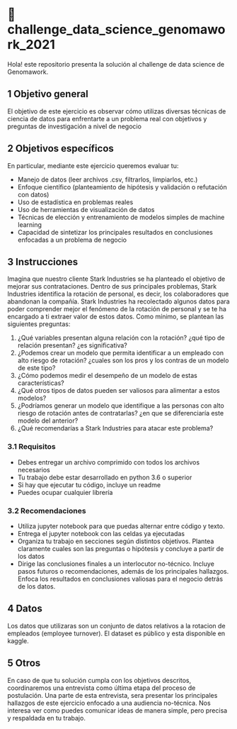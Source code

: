# 🚀 challenge_data_science_genomawork_2021

Hola! este repositorio presenta la solución al challenge de data science de Genomawork.
## 1 Objetivo general

El objetivo de este ejercicio es observar cómo utilizas diversas técnicas de ciencia de datos para enfrentarte a un problema real con objetivos y preguntas de investigación a nivel de negocio

## 2 Objetivos específicos

En particular, mediante este ejercicio queremos evaluar tu:

- Manejo de datos (leer archivos .csv, filtrarlos, limpiarlos, etc.)
- Enfoque científico (planteamiento de hipótesis y validación o refutación con datos)
- Uso de estadística en problemas reales
- Uso de herramientas de visualización de datos
- Técnicas de elección y entrenamiento de modelos simples de machine learning
- Capacidad de sintetizar los principales resultados en conclusiones enfocadas a un problema de negocio

## 3 Instrucciones

Imagina que nuestro cliente Stark Industries se ha planteado el objetivo de mejorar sus contrataciones. Dentro de sus principales problemas, Stark Industries identifica la rotación de personal, es decir, los colaboradores que abandonan la compañía. Stark Industries ha recolectado algunos datos para poder comprender mejor el fenómeno de la rotación de personal y se te ha encargado a ti extraer valor de estos datos. Como mínimo, se plantean las siguientes preguntas:

1. ¿Qué variables presentan alguna relación con la rotación? ¿qué tipo de relación presentan? ¿es significativa?
2. ¿Podemos crear un modelo que permita identificar a un empleado con alto riesgo de rotación? ¿cuales son los pros y los contras de un modelo de este tipo?
3. ¿Cómo podemos medir el desempeño de un modelo de estas características?
4. ¿Qué otros tipos de datos pueden ser valiosos para alimentar a estos modelos?
5. ¿Podríamos generar un modelo que identifique a las personas con alto riesgo de rotación antes de contratarlas? ¿en que se diferenciaría este modelo del anterior?
6. ¿Qué recomendarías a Stark Industries para atacar este problema?

### 3.1 Requisitos

- Debes entregar un archivo comprimido con todos los archivos necesarios
- Tu trabajo debe estar desarrollado en python 3.6 o superior
- Si hay que ejecutar tu código, incluye un readme
- Puedes ocupar cualquier librería

### 3.2 Recomendaciones

- Utiliza jupyter notebook para que puedas alternar entre código y texto.
- Entrega el jupyter notebook con las celdas ya ejecutadas
- Organiza tu trabajo en secciones según distintos objetivos. Plantea claramente cuales son las preguntas o hipótesis y concluye a partir de los datos
- Dirige las conclusiones finales a un interlocutor no-técnico. Incluye pasos futuros o recomendaciones, además de los principales hallazgos. Enfoca los resultados en conclusiones valiosas para el negocio detrás de los datos.

## 4 Datos

Los datos que utilizaras son un conjunto de datos relativos a la rotacion de empleados (employee turnover). El dataset es público y esta disponible en kaggle.

## 5 Otros
En caso de que tu solución cumpla con los objetivos descritos, coordinaremos una entrevista como última etapa del proceso de postulación. Una parte de esta entrevista, sera presentar los principales hallazgos de este ejercicio enfocado a una audiencia no-técnica. Nos interesa ver como puedes comunicar ideas de manera simple, pero precisa y respaldada en tu trabajo.
